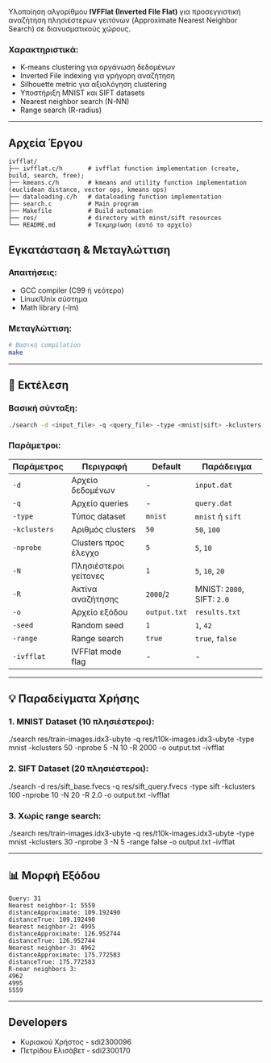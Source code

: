 Υλοποίηση αλγορίθμου **IVFFlat (Inverted File Flat)** για προσεγγιστική 
αναζήτηση πλησιέστερων γειτόνων (Approximate Nearest Neighbor Search) σε 
διανυσματικούς χώρους.

### Χαρακτηριστικά:
- K-means clustering για οργάνωση δεδομένων
- Inverted File indexing για γρήγορη αναζήτηση
- Silhouette metric για αξιολόγηση clustering
- Υποστήριξη MNIST και SIFT datasets
- Nearest neighbor search (N-NN)
- Range search (R-radius)

---

##  Αρχεία Έργου

```
ivfflat/
├── ivfflat.c/h       # ivfflat function implementation (create, build, search, free);
├── kmeans.c/h        # kmeans and utility function implementation (euclidean distance, vector ops, kmeans ops)
├── dataloading.c/h   # dataloading function implementation
├── search.c          # Main program
├── Makefile          # Build automation
├── res/              # directory with minst/sift resources
└── README.md         # Τεκμηρίωση (αυτό το αρχείο)
```

##  Εγκατάσταση & Μεταγλώττιση

### Απαιτήσεις:
- GCC compiler (C99 ή νεότερο)
- Linux/Unix σύστημα
- Math library (-lm)

### Μεταγλώττιση:

```bash
# Βασική compilation
make

```

---

## 🚀 Εκτέλεση

### Βασική σύνταξη:
```bash
./search -d <input_file> -q <query_file> -type <mnist|sift> -kclusters <int> -nprobe <int> -N <int> -R <double> -o <output_file> -seed <int> -range <true|false> -ivfflat
```

### Παράμετροι:

| Παράμετρος  | Περιγραφή             | Default      | Παράδειγμα 
|-------------|-----------------------|--------------|------------
| `-d`        | Αρχείο δεδομένων      | -            | `input.dat` 
| `-q`        | Αρχείο queries        | -            | `query.dat` 
| `-type`     | Τύπος dataset         | `mnist`      | `mnist` ή `sift` 
| `-kclusters`| Αριθμός clusters      | `50`         | `50`, `100` 
| `-nprobe`   | Clusters προς έλεγχο  | `5`          | `5`, `10` 
| `-N`        | Πλησιέστεροι γείτονες | `1`          | `5`, `10`, `20` 
| `-R`        | Ακτίνα αναζήτησης     | `2000`/`2`   | MNIST: `2000`, SIFT: `2.0` 
| `-o`        | Αρχείο εξόδου         | `output.txt` | `results.txt` 
| `-seed`     | Random seed           | `1`          | `1`, `42` 
| `-range`    | Range search          | `true`       | `true`, `false` 
| `-ivfflat`  | IVFFlat mode flag     | -            | - 

---

## 💡 Παραδείγματα Χρήσης

### 1. MNIST Dataset (10 πλησιέστεροι):
./search res/train-images.idx3-ubyte -q res/t10k-images.idx3-ubyte -type mnist -kclusters 50 -nprobe 5 -N 10 -R 2000 -o output.txt -ivfflat

### 2. SIFT Dataset (20 πλησιέστεροι):
./search -d res/sift_base.fvecs -q res/sift_query.fvecs -type sift -kclusters 100 -nprobe 10 -N 20 -R 2.0 -o output.txt -ivfflat

### 3. Χωρίς range search:
./search res/train-images.idx3-ubyte -q res/t10k-images.idx3-ubyte -type mnist -kclusters 30 -nprobe 3 -N 5 -range false -o output.txt -ivfflat


---

## 📊 Μορφή Εξόδου 

```
Query: 31
Nearest neighbor-1: 5559
distanceApproximate: 109.192490
distanceTrue: 109.192490
Nearest neighbor-2: 4995
distanceApproximate: 126.952744
distanceTrue: 126.952744
Nearest neighbor-3: 4962
distanceApproximate: 175.772583
distanceTrue: 175.772583
R-near neighbors 3:
4962
4995
5559
```

---

## Developers
- Κυριακού Χρήστος - sdi2300096
- Πετρίδου Ελισάβετ - sdi2300170
